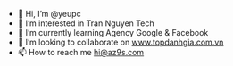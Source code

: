 - 👋 Hi, I’m @yeupc
- 👀 I’m interested in Tran Nguyen Tech
- 🌱 I’m currently learning Agency Google & Facebook
- 💞️ I’m looking to collaborate on www.topdanhgia.com.vn
- 📫 How to reach me hi@az9s.com

<!---
yeupc/yeupc is a ✨ special ✨ repository because its `README.md` (this file) appears on your GitHub profile.
You can click the Preview link to take a look at your changes.
--->
